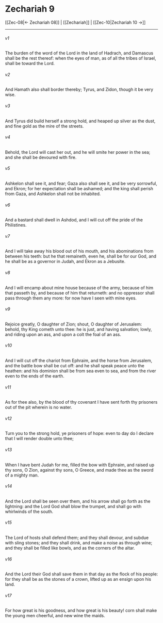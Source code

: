 # Zechariah 9

[[Zec-08|← Zechariah 08]] | [[Zechariah]] | [[Zec-10|Zechariah 10 →]]
***

###### v1
The burden of the word of the Lord in the land of Hadrach, and Damascus shall be the rest thereof: when the eyes of man, as of all the tribes of Israel, shall be toward the Lord.
###### v2
And Hamath also shall border thereby; Tyrus, and Zidon, though it be very wise.
###### v3
And Tyrus did build herself a strong hold, and heaped up silver as the dust, and fine gold as the mire of the streets.
###### v4
Behold, the Lord will cast her out, and he will smite her power in the sea; and she shall be devoured with fire.
###### v5
Ashkelon shall see it, and fear; Gaza also shall see it, and be very sorrowful, and Ekron; for her expectation shall be ashamed; and the king shall perish from Gaza, and Ashkelon shall not be inhabited.
###### v6
And a bastard shall dwell in Ashdod, and I will cut off the pride of the Philistines.
###### v7
And I will take away his blood out of his mouth, and his abominations from between his teeth: but he that remaineth, even he, shall be for our God, and he shall be as a governor in Judah, and Ekron as a Jebusite.
###### v8
And I will encamp about mine house because of the army, because of him that passeth by, and because of him that returneth: and no oppressor shall pass through them any more: for now have I seen with mine eyes.
###### v9
Rejoice greatly, O daughter of Zion; shout, O daughter of Jerusalem: behold, thy King cometh unto thee: he is just, and having salvation; lowly, and riding upon an ass, and upon a colt the foal of an ass.
###### v10
And I will cut off the chariot from Ephraim, and the horse from Jerusalem, and the battle bow shall be cut off: and he shall speak peace unto the heathen: and his dominion shall be from sea even to sea, and from the river even to the ends of the earth.
###### v11
As for thee also, by the blood of thy covenant I have sent forth thy prisoners out of the pit wherein is no water.
###### v12
Turn you to the strong hold, ye prisoners of hope: even to day do I declare that I will render double unto thee;
###### v13
When I have bent Judah for me, filled the bow with Ephraim, and raised up thy sons, O Zion, against thy sons, O Greece, and made thee as the sword of a mighty man.
###### v14
And the Lord shall be seen over them, and his arrow shall go forth as the lightning: and the Lord God shall blow the trumpet, and shall go with whirlwinds of the south.
###### v15
The Lord of hosts shall defend them; and they shall devour, and subdue with sling stones; and they shall drink, and make a noise as through wine; and they shall be filled like bowls, and as the corners of the altar.
###### v16
And the Lord their God shall save them in that day as the flock of his people: for they shall be as the stones of a crown, lifted up as an ensign upon his land.
###### v17
For how great is his goodness, and how great is his beauty! corn shall make the young men cheerful, and new wine the maids. 
